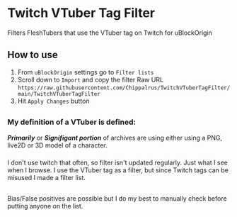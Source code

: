 # Twitch VTuber Tag Filter
Filters FleshTubers that use the VTuber tag on Twitch for uBlockOrigin
## How to use
1) From ```uBlockOrigin``` settings go to ```Filter lists```  
2)  Scroll down to ```Import``` and copy the filter Raw URL  
```https://raw.githubusercontent.com/Chippalrus/TwitchVTuberTagFilter/main/TwitchVTuberTagFilter```
3) Hit ```Apply Changes``` button

## 
### My definition of a VTuber is defined:
***Primarily*** or ***Signifigant portion*** of archives are using either using a PNG, live2D or 3D model of a character.
### 
I don't use twitch that often, so filter isn't updated regularly. Just what I see when I browse.
I use the VTuber tag as a filter, but since Twitch tags can be misused I made a filter list.
## 
Bias/False positives are possible but I do my best to manually check before putting anyone on the list.
